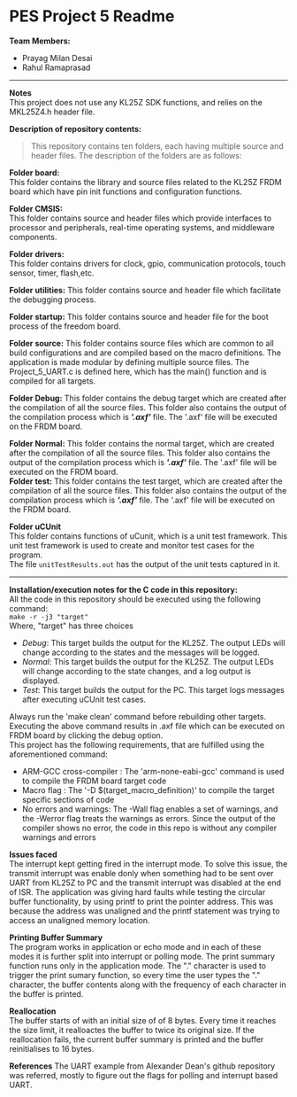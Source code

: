 # PES Project 5 Readme


**Team Members:** 
- Prayag Milan Desai
- Rahul Ramaprasad 


---

**Notes**  
This project does not use any KL25Z SDK functions, and relies on the MKL25Z4.h header file.

**Description of repository contents:**  
>This repository contains ten folders, each having multiple source and header files. The description of the folders are as follows:  

**Folder board:**  
This folder contains the library and source files related to the KL25Z FRDM board which have pin init functions and configuration functions. 

**Folder CMSIS:**  
This folder contains source and header files which provide interfaces to processor and peripherals, real-time operating systems, and middleware components.

**Folder drivers:**  
This folder contains drivers for clock, gpio, communication protocols, touch sensor, timer, flash,etc.

**Folder utilities:** 
This folder contains source and header file which facilitate the debugging process.

**Folder startup:**
This folder contains source and header file for the boot process of the freedom board.

**Folder source:** 
This folder contains source files which are common to all build configurations and are compiled based on the macro definitions. The application is made
modular by defining multiple source files. The Project_5_UART.c is defined here, which has the main() function and  is compiled 
for all targets.

**Folder Debug:**
This folder contains the debug target which are created after the compilation of all the source files. This folder also contains the output of the compilation process which is ***'.axf'*** file. The '.axf' file will be executed on the FRDM board.

**Folder Normal:**
This folder contains the normal target, which are created after the compilation of all the source files. This folder also contains the output of the compilation process which is ***'.axf'*** file. The '.axf' file will be executed on the FRDM board.  
**Folder test:**
This folder contains the test target, which are created after the compilation of all the source files. This folder also contains the output of the compilation process which is ***'.axf'*** file. The '.axf' file will be executed on the FRDM board. 

**Folder uCUnit**  
This folder contains functions of uCunit, which is a unit test framework. This unit test framework is used to create and monitor test cases for the program.   
The file `unitTestResults.out` has the output of the unit tests captured in it.

---

**Installation/execution notes for the C code in this repository:**  
All the code in this repository should be executed using the following command:  
`make -r -j3 "target"`  
Where, "target" has three choices
- *Debug*: This target builds the output for the KL25Z. The output LEDs will change according to the states and the messages will be logged.   
- *Normal*: This target builds the output for the KL25Z. The output LEDs will change according to the state changes, and a log output is displayed.
- *Test*: This target builds the output for the PC. This target logs messages after executing uCUnit test cases. 

   

Always run the 'make clean' command before rebuilding other targets.  
Executing the above command results in .axf file which can be executed on FRDM board by clicking the debug option.  
This project has the following requirements, that are fulfilled using the aforementioned command:  
- ARM-GCC cross-compiler : The 'arm-none-eabi-gcc' command is used to compile the FRDM board target code
- Macro flag : The '-D $(target_macro_definition)' to compile the target specific sections of code 
- No errors and warnings: The -Wall flag enables a set of warnings, and the -Werror flag treats the warnings as errors. Since the output of the compiler shows no error, the code in this repo is without any compiler warnings and errors  


**Issues faced**  
The interrupt kept getting fired in the interrupt mode. To solve this issue, the transmit interrupt was enable donly when something had to be sent over UART from KL25Z to PC and the transmit interrupt was disabled at the end of ISR. The application was giving hard faults while testing the circular buffer functionality, by using printf to print the pointer address. This was because the address was unaligned and the printf statement was trying to access an unaligned memory location.  

**Printing Buffer Summary**  
The program works in application or echo mode and in each of these modes it is further split into interrupt or polling mode. The print summary function runs only in the application mode. The "." character is used to trigger the print sumary function, so every time the user types the "." character, the buffer contents along with the frequency of each character in the buffer is printed.  

**Reallocation**  
The buffer starts of with an initial size of of 8 bytes. Every time it reaches the size limit, it realloactes the buffer to twice its original size. If the reallocation fails, the current buffer summary is printed and the buffer reinitialises to 16 bytes.  

**References**
The UART example from Alexander Dean's github repository was referred, mostly to figure out the flags for polling and interrupt based UART. 





